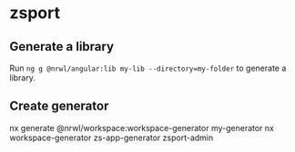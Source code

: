 # zsport

## Generate a library

Run `ng g @nrwl/angular:lib my-lib --directory=my-folder` to generate a library.

## Create generator

nx generate @nrwl/workspace:workspace-generator my-generator
nx workspace-generator zs-app-generator zsport-admin
